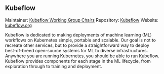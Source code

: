 ## Kubeflow

Maintainer: [Kubeflow Working Group Chairs](https://github.com/kubeflow/community/blob/master/wgs.yaml)
Repository: [Kubeflow](https://github.com/kubeflow)
Website: [kubeflow.org](https://www.kubeflow.org/)

Kubeflow is dedicated to making deployments of machine learning (ML) workflows on Kubernetes simple, portable and scalable. Our goal is not to recreate other services, but to provide a straightforward way to deploy best-of-breed open-source systems for ML to diverse infrastructures. Anywhere you are running Kubernetes, you should be able to run Kubeflow. Kubeflow provides components for each stage in the ML lifecycle, from exploration through to training and deployment.
